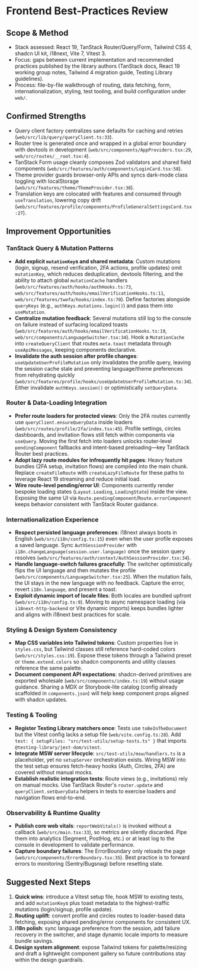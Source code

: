 # Frontend Best-Practices Review

## Scope & Method
- Stack assessed: React 19, TanStack Router/Query/Form, Tailwind CSS 4, shadcn UI kit, i18next, Vite 7, Vitest 3.
- Focus: gaps between current implementation and recommended practices published by the library authors (TanStack docs, React 19 working group notes, Tailwind 4 migration guide, Testing Library guidelines).
- Process: file-by-file walkthrough of routing, data fetching, form, internationalization, styling, test tooling, and build configuration under `web/`.

## Confirmed Strengths
- Query client factory centralizes sane defaults for caching and retries (`web/src/lib/query/queryClient.ts:33`).
- Router tree is generated once and wrapped in a global error boundary with devtools in development (`web/src/components/AppProviders.tsx:29`, `web/src/routes/__root.tsx:4`).
- TanStack Form usage cleanly composes Zod validators and shared field components (`web/src/features/auth/components/LoginCard.tsx:58`).
- Theme provider guards browser-only APIs and syncs dark-mode class toggling with localStorage (`web/src/features/theme/ThemeProvider.tsx:38`).
- Translation keys are colocated with features and consumed through `useTranslation`, lowering copy drift (`web/src/features/profile/components/ProfileGeneralSettingsCard.tsx:27`).

## Improvement Opportunities

### TanStack Query & Mutation Patterns
- **Add explicit `mutationKey`s and shared metadata**: Custom mutations (login, signup, resend verification, 2FA actions, profile updates) omit `mutationKey`, which reduces deduplication, devtools filtering, and the ability to attach global `mutationCache` handlers (`web/src/features/auth/hooks/authHooks.ts:73`, `web/src/features/auth/hooks/emailVerificationHooks.ts:11`, `web/src/features/twofa/hooks/index.ts:70`). Define factories alongside `queryKeys` (e.g., `authKeys.mutations.login()`) and pass them into `useMutation`.
- **Centralize mutation feedback**: Several mutations still log to the console on failure instead of surfacing localized toasts (`web/src/features/auth/hooks/emailVerificationHooks.ts:19`, `web/src/components/LanguageSwitcher.tsx:34`). Hook a `MutationCache` into `createQueryClient` that routes `meta.toast` metadata through `useApiMessages`, keeping components declarative.
- **Invalidate the auth session after profile changes**: `useUpdateUserProfileMutation` only invalidates the profile query, leaving the session cache stale and preventing language/theme preferences from rehydrating quickly (`web/src/features/profile/hooks/useUpdateUserProfileMutation.ts:34`). Either invalidate `authKeys.session()` or optimistically `setQueryData`.

### Router & Data-Loading Integration
- **Prefer route loaders for protected views**: Only the 2FA routes currently use `queryClient.ensureQueryData` inside loaders (`web/src/routes/profile/2fa/index.tsx:45`). Profile settings, circles dashboards, and invitation flows still fetch within components via `useQuery`. Moving the first fetch into loaders unlocks router-level `pendingComponent` fallbacks and intent-based preloading—key TanStack Router best practices.
- **Adopt lazy route modules for infrequently hit pages**: Heavy feature bundles (2FA setup, invitation flows) are compiled into the main chunk. Replace `createFileRoute` with `createLazyFileRoute` for these paths to leverage React 19 streaming and reduce initial load.
- **Wire route-level pending/error UI**: Components currently render bespoke loading states (`Layout.Loading`, `LoadingState`) inside the view. Exposing the same UI via `Route.pendingComponent`/`Route.errorComponent` keeps behavior consistent with TanStack Router guidance.

### Internationalization Experience
- **Respect persisted language preferences**: i18next always boots in English (`web/src/i18n/config.ts:15`) even when the user profile exposes a saved language. Sync `AuthSessionProvider` with `i18n.changeLanguage(session.user.language)` once the session query resolves (`web/src/features/auth/context/AuthSessionProvider.tsx:34`).
- **Handle language-switch failures gracefully**: The switcher optimistically flips the UI language and then mutates the profile (`web/src/components/LanguageSwitcher.tsx:25`). When the mutation fails, the UI stays in the new language with no feedback. Capture the error, revert `i18n.language`, and present a toast.
- **Exploit dynamic import of locale files**: Both locales are bundled upfront (`web/src/i18n/config.ts:9`). Moving to async namespace loading (via `i18next-http-backend` or Vite dynamic imports) keeps bundles lighter and aligns with i18next best practices for scale.

### Styling & Design System Consistency
- **Map CSS variables into Tailwind tokens**: Custom properties live in `styles.css`, but Tailwind classes still reference hard-coded colors (`web/src/styles.css:19`). Expose these tokens through a Tailwind preset or `theme.extend.colors` so shadcn components and utility classes reference the same palette.
- **Document component API expectations**: shadcn-derived primitives are exported wholesale (`web/src/components/index.ts:19`) without usage guidance. Sharing a MDX or Storybook-lite catalog (config already scaffolded in `components.json`) will help keep component props aligned with shadcn updates.

### Testing & Tooling
- **Register Testing Library matchers once**: Tests use `toBeInTheDocument` but the Vitest config lacks a setup file (`web/vite.config.ts:28`). Add `test: { setupFiles: "src/test-utils/setup-tests.ts" }` that imports `@testing-library/jest-dom/vitest`.
- **Integrate MSW server lifecycle**: `src/test-utils/msw/handlers.ts` is a placeholder, yet no `setupServer` orchestration exists. Wiring MSW into the test setup ensures fetch-heavy hooks (Auth, Circles, 2FA) are covered without manual mocks.
- **Establish realistic integration tests**: Route views (e.g., invitations) rely on manual mocks. Use TanStack Router's `router.update` and `queryClient.setQueryData` helpers in tests to exercise loaders and navigation flows end-to-end.

### Observability & Runtime Quality
- **Publish core web vitals**: `reportWebVitals()` is invoked without a callback (`web/src/main.tsx:33`), so metrics are silently discarded. Pipe them into analytics (Segment, PostHog, etc.) or at least log to the console in development to validate performance.
- **Capture boundary failures**: The ErrorBoundary only reloads the page (`web/src/components/ErrorBoundary.tsx:35`). Best practice is to forward errors to monitoring (Sentry/Bugsnag) before resetting state.

## Suggested Next Steps
1. **Quick wins**: introduce a Vitest setup file, hook MSW to existing tests, and add `mutationKey`s plus toast metadata to the highest-traffic mutations (login/signup, profile update).
2. **Routing uplift**: convert profile and circles routes to loader-based data fetching, exposing shared pending/error components for consistent UX.
3. **i18n polish**: sync language preference from the session, add failure recovery in the switcher, and stage dynamic locale imports to measure bundle savings.
4. **Design system alignment**: expose Tailwind tokens for palette/resizing and draft a lightweight component gallery so future contributions stay within the design guardrails.
